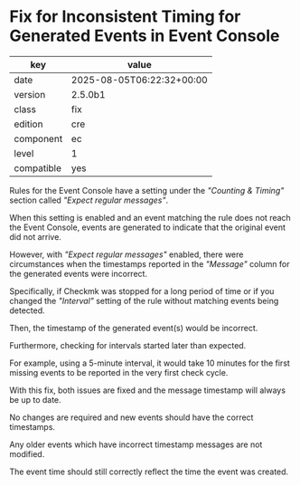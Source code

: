 [//]: # (werk v2)
# Fix for Inconsistent Timing for Generated Events in Event Console

key        | value
---------- | ---
date       | 2025-08-05T06:22:32+00:00
version    | 2.5.0b1
class      | fix
edition    | cre
component  | ec
level      | 1
compatible | yes

Rules for the Event Console have a setting under the _"Counting & Timing"_ section called _"Expect regular messages"_.

When this setting is enabled and an event matching the rule does not reach the Event Console, events are generated to indicate that the original event did not arrive.

However, with _"Expect regular messages"_ enabled, there were circumstances when the timestamps reported in the _"Message"_ column for the generated events were incorrect.

Specifically, if Checkmk was stopped for a long period of time or if you changed the _"Interval"_ setting of the rule without matching events being detected.

Then, the timestamp of the generated event(s) would be incorrect. 

Furthermore, checking for intervals started later than expected. 

For example, using a 5-minute interval, it would take 10 minutes for the first missing events to be reported in the very first check cycle.

With this fix, both issues are fixed and the message timestamp will always be up to date.

No changes are required and new events should have the correct timestamps.

Any older events which have incorrect timestamp messages are not modified. 

The event time should still correctly reflect the time the event was created.
